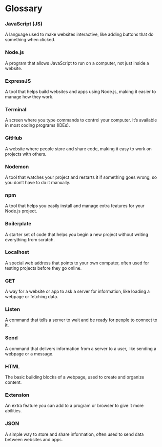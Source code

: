 # Glossary  

### JavaScript (JS)  
A language used to make websites interactive, like adding buttons that do something when clicked.  

### Node.js  
A program that allows JavaScript to run on a computer, not just inside a website.  

### ExpressJS  
A tool that helps build websites and apps using Node.js, making it easier to manage how they work.  

### Terminal  
A screen where you type commands to control your computer. It’s available in most coding programs (IDEs).  

### GitHub  
A website where people store and share code, making it easy to work on projects with others.  

### Nodemon  
A tool that watches your project and restarts it if something goes wrong, so you don’t have to do it manually.  

### npm  
A tool that helps you easily install and manage extra features for your Node.js project.  

### Boilerplate  
A starter set of code that helps you begin a new project without writing everything from scratch.  

### Localhost  
A special web address that points to your own computer, often used for testing projects before they go online.  

### GET  
A way for a website or app to ask a server for information, like loading a webpage or fetching data.  

### Listen  
A command that tells a server to wait and be ready for people to connect to it.  

### Send  
A command that delivers information from a server to a user, like sending a webpage or a message.  

### HTML  
The basic building blocks of a webpage, used to create and organize content.  

### Extension  
An extra feature you can add to a program or browser to give it more abilities.  

### JSON  
A simple way to store and share information, often used to send data between websites and apps.  
